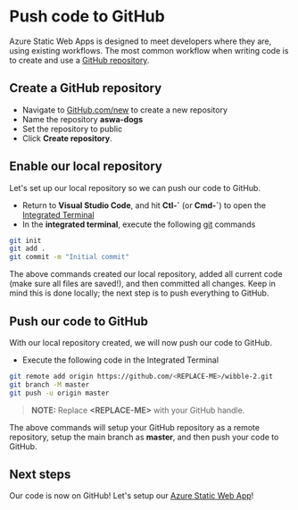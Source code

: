 # Push code to GitHub

Azure Static Web Apps is designed to meet developers where they are, using existing workflows. The most common workflow when writing code is to create and use a [GitHub repository](https://docs.github.com/github/creating-cloning-and-archiving-repositories/creating-a-repository-on-github).

## Create a GitHub repository

- Navigate to [GitHub.com/new](https://github.com/new) to create a new repository
- Name the repository **aswa-dogs**
- Set the repository to public
- Click **Create repository**.

## Enable our local repository

Let's set up our local repository so we can push our code to GitHub.

- Return to **Visual Studio Code**, and hit **Ctl-\`** (or **Cmd-\`**) to open the [Integrated Terminal](https://code.visualstudio.com/docs/editor/integrated-terminal)
- In the **integrated terminal**, execute the following [git](https://git-scm.com/) commands

``` bash
git init
git add .
git commit -m "Initial commit"
```

The above commands created our local repository, added all current code (make sure all files are saved!), and then committed all changes. Keep in mind this is done locally; the next step is to push everything to GitHub.

## Push our code to GitHub

With our local repository created, we will now push our code to GitHub.

- Execute the following code in the Integrated Terminal

``` bash
git remote add origin https://github.com/<REPLACE-ME>/wibble-2.git
git branch -M master
git push -u origin master
```

> **NOTE:** Replace **\<REPLACE-ME\>** with your GitHub handle.

The above commands will setup your GitHub repository as a remote repository, setup the main branch as **master**, and then push your code to GitHub.

## Next steps

Our code is now on GitHub! Let's setup our [Azure Static Web App](3-create-aswa.md)!
